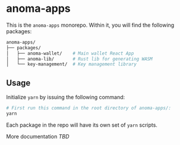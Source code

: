 # anoma-apps

This is the `anoma-apps` monorepo. Within it, you will find the following packages:

```bash
anoma-apps/
├── packages/
│   ├── anoma-wallet/    # Main wallet React App
│   ├── anoma-lib/       # Rust lib for generating WASM
│   └── key-management/  # Key management library
```

## Usage

Initialize `yarn` by issuing the following command:

```bash
# First run this command in the root directory of anoma-apps/:
yarn
```

Each package in the repo will have its own set of `yarn` scripts.

More documentation _TBD_
